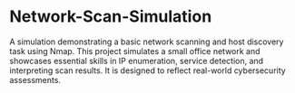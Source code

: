 # Network-Scan-Simulation
A simulation demonstrating a basic network scanning and host discovery task using Nmap. This project simulates a small office network and showcases essential skills in IP enumeration, service detection, and interpreting scan results. It is designed to reflect real-world cybersecurity assessments.
